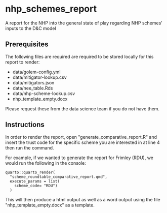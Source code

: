 # nhp_schemes_report
A report for the NHP into the general state of play regarding NHP schemes' inputs to the D&amp;C model

## Prerequisites

The following files are required are required to be stored locally for this report to render:

- data/golem-config.yml 
- data/mitigator-lookup.csv
- data/mitigators.json
- data/nee_table.Rds
- data/nhp-scheme-lookup.csv
- nhp_template_empty.docx

Please request these from the data science team if you do not have them. 

## Instructions

In order to render the report, open "generate_comparative_report.R" and insert the trust code for the specific scheme you are interested in at line 4 then run the command. 

For example, if we wanted to generate the report for Frimley (RDU), we would run the following in the console:

```
quarto::quarto_render(
  "scheme_roundtable_comparative_report.qmd", 
  execute_params = list(
    scheme_code= "RDU")
  )
```

This will then produce a html output as well as a word output using the file "nhp_template_empty.docx" as a template.

